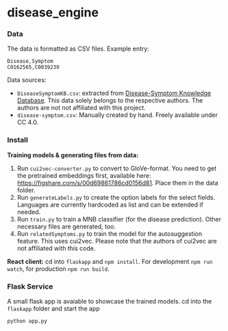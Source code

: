 # disease_engine
### Data
The data is formatted as CSV files. Example entry:
```csv
Disease,Symptom
C0162565,C0039239
```

Data sources:
- `DiseaseSymptomKB.csv`: extracted from [Disease-Symptom Knowledge Database](http://people.dbmi.columbia.edu/~friedma/Projects/DiseaseSymptomKB/index.html). This data solely belongs to the respective authors. The authors are not not affiliated with this project.
- `disease-symptom.csv`: Manually created by hand. Freely available under CC 4.0.

### Install
**Training models & generating files from data:**
1. Run `cui2vec-converter.py` to convert to GloVe-format. You need to get the pretrained embeddings first, available here: https://figshare.com/s/00d69861786cd0156d81. Place them in the data folder.
2. Run `generateLabels.py` to create the option labels for the select fields. Languages are currently hardcoded as list and can be extended if needed.
3. Run `train.py` to train a MNB classifier (for the disease prediction). Other necessary files are generated, too. 
4. Run `relatedSymptoms.py` to train the model for the autosuggestion feature. This uses cui2vec. Please note that the authors of cui2vec are not affiliated with this code. 

**React client:**
cd into `flaskapp` and `npm install`. For development `npm run watch`, for production `npm run build`.

### Flask Service
A small flask app is avaiable to showcase the trained models. cd into the `flaskapp` folder and start the app
```bash
python app.py
```
